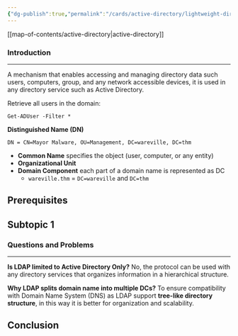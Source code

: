 ```yaml
---
{"dg-publish":true,"permalink":"/cards/active-directory/lightweight-directory-access-protocol/","tags":["windows/ad"]}
---
```


[[map-of-contents/active-directory\|active-directory]]
### Introduction 
---
A mechanism that enables accessing and managing directory data such users, computers, group, and any network accessible devices, it is used in any directory service such as Active Directory.

Retrieve all users in the domain:

```
Get-ADUser -Filter *
```

**Distinguished Name (DN)**

`DN = CN=Mayor Malware, OU=Management, DC=wareville, DC=thm`

- **Common Name** specifies the object (user, computer, or any entity)
- **Organizational Unit**
- **Domain Component** each part of a domain name is represented as DC
	- `wareville.thm` = `DC=wareville` and `DC=thm`

## Prerequisites

## Subtopic 1

### Questions and Problems
---
**Is LDAP limited to Active Directory Only?**
No, the protocol can be used with any directory services that organizes information in a hierarchical structure.

**Why LDAP splits domain name into multiple DCs?**
To ensure compatibility with Domain Name System (DNS) as LDAP support **tree-like directory structure**, in this way it is better for organization and scalability.

## Conclusion


